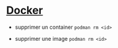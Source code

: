 # [Docker](Docker)
- supprimer un container
``podman rm <id>``

- supprimer une image
``podman rm <id>``